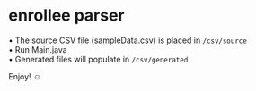 # enrollee parser

• The source CSV file (sampleData.csv) is placed in `/csv/source`  
• Run Main.java  
• Generated files will populate in `/csv/generated`  
     
   Enjoy! ☺

